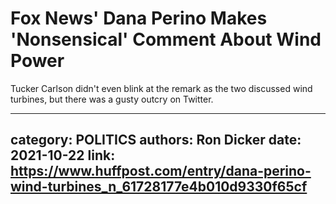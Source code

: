 # Fox News' Dana Perino Makes 'Nonsensical' Comment About Wind Power

Tucker Carlson didn't even blink at the remark as the two discussed wind turbines, but there was a gusty outcry on Twitter.

---
category: POLITICS
authors: Ron Dicker
date: 2021-10-22
link: https://www.huffpost.com/entry/dana-perino-wind-turbines_n_61728177e4b010d9330f65cf
---
